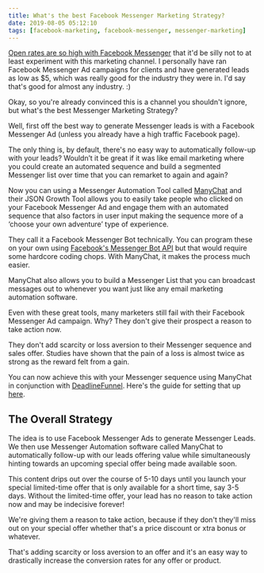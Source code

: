 ```yaml
---
title: What's the best Facebook Messenger Marketing Strategy?
date: 2019-08-05 05:12:10
tags: [facebook-marketing, facebook-messenger, messenger-marketing]
---
```


[Open rates are so high with Facebook Messenger](https://medium.com/olyo/messenger-chatbots-can-lead-your-campaigns-to-a-98-open-rate-7292db19158f) that it'd be silly not to at least experiment with this marketing channel. I personally have ran Facebook Messenger Ad campaigns for clients and have generated leads as low as $5, which was really good for the industry they were in. I'd say that's good for almost any industry. :)

Okay, so you're already convinced this is a channel you shouldn't ignore, but what's the best Messenger Marketing Strategy? 

Well, first off the best way to generate Messenger leads is with a Facebook Messenger Ad (unless you already have a high traffic Facebook page).

The only thing is, by default, there's no easy way to automatically follow-up with your leads? Wouldn’t it be great if it was like email marketing where you could create an automated sequence and build a segmented Messenger list over time that you can remarket to again and again?

Now you can using a Messenger Automation Tool called [ManyChat](https://manychat.com) and their JSON Growth Tool allows you to easily take people who clicked on your Facebook Messenger Ad and engage them with an automated sequence that also factors in user input making the sequence more of a ‘choose your own adventure’ type of experience.

They call it a Facebook Messenger Bot technically. You can program these on your own using [Facebook's Messenger Bot API](https://developers.facebook.com/products/messenger/) but that would require some hardcore coding chops. With ManyChat, it makes the process much easier.

ManyChat also allows you to build a Messenger List that you can broadcast messages out to whenever you want just like any email marketing automation software.

Even with these great tools, many marketers still fail with their Facebook Messenger Ad campaign. Why? They don't give their prospect a reason to take action now. 

They don't add scarcity or loss aversion to their Messenger sequence and sales offer. Studies have shown that the pain of a loss is almost twice as strong as the reward felt from a gain.

You can now achieve this with your Messenger sequence using ManyChat in conjunction with [DeadlineFunnel](https://deadlinefunnel.com). Here's the guide for setting that up [here](https://documentation.deadlinefunnel.com/article/525-how-to-integrate-deadline-funnel-with-manychat).

## The Overall Strategy

The idea is to use Facebook Messenger Ads to generate Messenger Leads. We then use Messenger Automation software called ManyChat to automatically follow-up with our leads offering value while simultaneously hinting towards an upcoming special offer being made available soon.

This content drips out over the course of 5-10 days until you launch your special limited-time offer that is only available for a short time, say 3-5 days. Without the limited-time offer, your lead has no reason to take action now and may be indecisive forever!

We're giving them a reason to take action, because if they don't they'll miss out on your special offer whether that's a price discount or xtra bonus or whatever.

That's adding scarcity or loss aversion to an offer and it's an easy way to drastically increase the conversion rates for any offer or product.